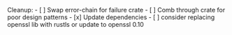 Cleanup:
    - [ ] Swap error-chain for failure crate
    - [ ] Comb through crate for poor design patterns
    - [x] Update dependencies
    - [ ] consider replacing openssl lib with rustls or update to openssl 0.10